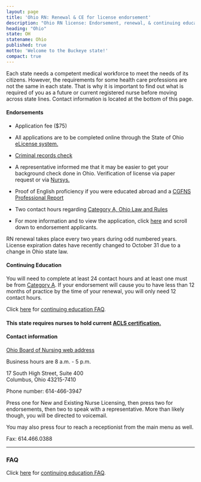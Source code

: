 ```yaml
---
layout: page
title: 'Ohio RN: Renewal & CE for license endorsement'
description: "Ohio RN license: Endorsement, renewal, & continuing education. Stay informed & meet criteria for your profession."
heading: "Ohio"
state: OH
statename: Ohio
published: true
motto: 'Welcome to the Buckeye state!'
compact: true
---
```


Each state needs a competent medical workforce to meet the needs of its citizens. However, the requirements for some health care professions are not the same in each state. That is why it is important to find out what is required of you as a future or current registered nurse before moving across state lines. Contact information is located at the bottom of this page.

#### Endorsements

- Application fee ($75)

- All applications are to be completed online through the State of Ohio [eLicense system.](https://elicense.ohio.gov/OH_CommunitiesLogin)

- [Criminal records check](https://nursing.ohio.gov/wp-content/uploads/2019/07/CRC_Process.pdf)

- A representative informed me that it may be easier to get your background check done in Ohio. Verification of license via paper request or via [Nursys.](https://www.nursys.com)

- Proof of English proficiency if you were educated abroad and a [CGFNS Professional Report](https://www.cgfns.org/services/credentials-evaluation/credentials-evaluation-service-professional-report/)

- Two contact hours regarding [Category A, Ohio Law and Rules](https://codes.ohio.gov/ohio-administrative-code/rule-4723-14-03)

- For more information and to view the application, click [here](https://nursing.ohio.gov/) and scroll down to endorsement applicants.

RN renewal takes place every two years during odd numbered years. License expiration dates have recently changed to October 31 due to a change in Ohio state law.

#### Continuing Education

You will need to complete at least 24 contact hours and at least one must be from [Category A](https://codes.ohio.gov/ohio-administrative-code/rule-4723-14-03). If your endorsement will cause you to have less than 12 months of practice by the time of your renewal, you will only need 12 contact hours.

Click [here](https://nursing.ohio.gov/continuing-education-and-pre-licensure/continuing-education/ce-requirements-for-renewal) for [continuing education FAQ](https://nursing.ohio.gov/continuing-education-and-pre-licensure/continuing-education/ce-requirements-for-renewal).

#### This state requires nurses to hold current [ACLS certification.](https://www.acls.net/ohio-acls-pals-bls)

#### Contact information

[Ohio Board of Nursing web address](https://nursing.ohio.gov/)

Business hours are 8 a.m. - 5 p.m.

17 South High Street, Suite 400  
Columbus, Ohio 43215-7410

Phone number: 614-466-3947

Press one for New and Existing Nurse Licensing, then press two for endorsements, then two to speak with a representative. More than likely though, you will be directed to voicemail.

You may also press four to reach a receptionist from the main menu as well.

Fax: 614.466.0388

* * * * *

### FAQ

Click [here](https://nursing.ohio.gov/continuing-education-and-pre-licensure/continuing-education/ce-requirements-for-renewal) for [continuing education FAQ](https://nursing.ohio.gov/continuing-education-and-pre-licensure/continuing-education/ce-requirements-for-renewal).
